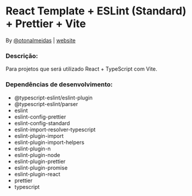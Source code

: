 # React Template + ESLint (Standard) + Prettier + Vite

By [@otonalmeidas](https://github.com/otonalmeidas) | [website](https://tonalmeida.dev)

### Descrição:

Para projetos que será utilizado React + TypeScript com Vite.

### Dependências de desenvolvimento:

- @typescript-eslint/eslint-plugin
- @typescript-eslint/parser
- eslint
- eslint-config-prettier
- eslint-config-standard
- eslint-import-resolver-typescript
- eslint-plugin-import
- eslint-plugin-import-helpers
- eslint-plugin-n
- eslint-plugin-node
- eslint-plugin-prettier
- eslint-plugin-promise
- eslint-plugin-react
- prettier
- typescript
